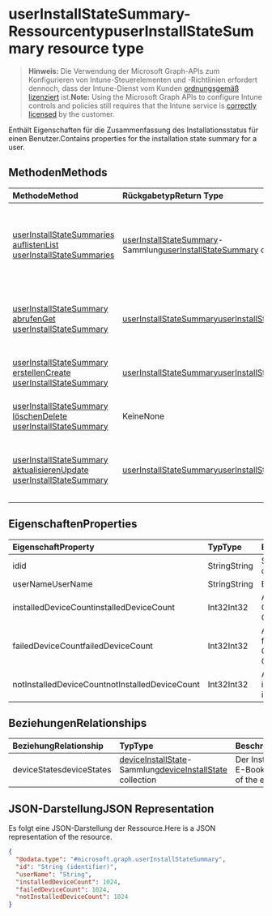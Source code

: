 # <a name="userinstallstatesummary-resource-type"></a><span data-ttu-id="cdfba-101">userInstallStateSummary-Ressourcentyp</span><span class="sxs-lookup"><span data-stu-id="cdfba-101">userInstallStateSummary resource type</span></span>

> <span data-ttu-id="cdfba-102">**Hinweis:** Die Verwendung der Microsoft Graph-APIs zum Konfigurieren von Intune-Steuerelementen und -Richtlinien erfordert dennoch, dass der Intune-Dienst vom Kunden [ordnungsgemäß lizenziert](https://go.microsoft.com/fwlink/?linkid=839381) ist.</span><span class="sxs-lookup"><span data-stu-id="cdfba-102">**Note:** Using the Microsoft Graph APIs to configure Intune controls and policies still requires that the Intune service is [correctly licensed](https://go.microsoft.com/fwlink/?linkid=839381) by the customer.</span></span>

<span data-ttu-id="cdfba-103">Enthält Eigenschaften für die Zusammenfassung des Installationsstatus für einen Benutzer.</span><span class="sxs-lookup"><span data-stu-id="cdfba-103">Contains properties for the installation state summary for a user.</span></span>
## <a name="methods"></a><span data-ttu-id="cdfba-104">Methoden</span><span class="sxs-lookup"><span data-stu-id="cdfba-104">Methods</span></span>
|<span data-ttu-id="cdfba-105">Methode</span><span class="sxs-lookup"><span data-stu-id="cdfba-105">Method</span></span>|<span data-ttu-id="cdfba-106">Rückgabetyp</span><span class="sxs-lookup"><span data-stu-id="cdfba-106">Return Type</span></span>|<span data-ttu-id="cdfba-107">Beschreibung</span><span class="sxs-lookup"><span data-stu-id="cdfba-107">Description</span></span>|
|:---|:---|:---|
|[<span data-ttu-id="cdfba-108">userInstallStateSummaries auflisten</span><span class="sxs-lookup"><span data-stu-id="cdfba-108">List userInstallStateSummaries</span></span>](../api/intune_books_userinstallstatesummary_list.md)|<span data-ttu-id="cdfba-109">[userInstallStateSummary](../resources/intune_books_userinstallstatesummary.md)-Sammlung</span><span class="sxs-lookup"><span data-stu-id="cdfba-109">[userInstallStateSummary](../resources/intune_books_userinstallstatesummary.md) collection</span></span>|<span data-ttu-id="cdfba-110">Auflisten von Eigenschaften und Beziehungen der [userInstallStateSummary](../resources/intune_books_userinstallstatesummary.md)-Objekte.</span><span class="sxs-lookup"><span data-stu-id="cdfba-110">List properties and relationships of the [userInstallStateSummary](../resources/intune_books_userinstallstatesummary.md) objects.</span></span>|
|[<span data-ttu-id="cdfba-111">userInstallStateSummary abrufen</span><span class="sxs-lookup"><span data-stu-id="cdfba-111">Get userInstallStateSummary</span></span>](../api/intune_books_userinstallstatesummary_get.md)|[<span data-ttu-id="cdfba-112">userInstallStateSummary</span><span class="sxs-lookup"><span data-stu-id="cdfba-112">userInstallStateSummary</span></span>](../resources/intune_books_userinstallstatesummary.md)|<span data-ttu-id="cdfba-113">Lesen von Eigenschaften und Beziehungen des [userInstallStateSummary](../resources/intune_books_userinstallstatesummary.md)-Objekts.</span><span class="sxs-lookup"><span data-stu-id="cdfba-113">Read properties and relationships of [plannerTaskDetails](../resources/intune_books_userinstallstatesummary.md) object.</span></span>|
|[<span data-ttu-id="cdfba-114">userInstallStateSummary erstellen</span><span class="sxs-lookup"><span data-stu-id="cdfba-114">Create userInstallStateSummary</span></span>](../api/intune_books_userinstallstatesummary_create.md)|[<span data-ttu-id="cdfba-115">userInstallStateSummary</span><span class="sxs-lookup"><span data-stu-id="cdfba-115">userInstallStateSummary</span></span>](../resources/intune_books_userinstallstatesummary.md)|<span data-ttu-id="cdfba-116">Erstellen eines neuen [userInstallStateSummary](../resources/intune_books_userinstallstatesummary.md)-Objekts.</span><span class="sxs-lookup"><span data-stu-id="cdfba-116">Create a new [plannerBucket](../resources/intune_books_userinstallstatesummary.md) object.</span></span>|
|[<span data-ttu-id="cdfba-117">userInstallStateSummary löschen</span><span class="sxs-lookup"><span data-stu-id="cdfba-117">Delete userInstallStateSummary</span></span>](../api/intune_books_userinstallstatesummary_delete.md)|<span data-ttu-id="cdfba-118">Keine</span><span class="sxs-lookup"><span data-stu-id="cdfba-118">None</span></span>|<span data-ttu-id="cdfba-119">Löscht ein [UserInstallStateSummary](../resources/intune_books_userinstallstatesummary.md)-Objekt.</span><span class="sxs-lookup"><span data-stu-id="cdfba-119">Deletes a [userInstallStateSummary](../resources/intune_books_userinstallstatesummary.md).</span></span>|
|[<span data-ttu-id="cdfba-120">userInstallStateSummary aktualisieren</span><span class="sxs-lookup"><span data-stu-id="cdfba-120">Update userInstallStateSummary</span></span>](../api/intune_books_userinstallstatesummary_update.md)|[<span data-ttu-id="cdfba-121">userInstallStateSummary</span><span class="sxs-lookup"><span data-stu-id="cdfba-121">userInstallStateSummary</span></span>](../resources/intune_books_userinstallstatesummary.md)|<span data-ttu-id="cdfba-122">Aktualisieren der Eigenschaften eines [userInstallStateSummary](../resources/intune_books_userinstallstatesummary.md)-Objekts.</span><span class="sxs-lookup"><span data-stu-id="cdfba-122">Update the properties of a [calendar](../resources/intune_books_userinstallstatesummary.md) object.</span></span>|

## <a name="properties"></a><span data-ttu-id="cdfba-123">Eigenschaften</span><span class="sxs-lookup"><span data-stu-id="cdfba-123">Properties</span></span>
|<span data-ttu-id="cdfba-124">Eigenschaft</span><span class="sxs-lookup"><span data-stu-id="cdfba-124">Property</span></span>|<span data-ttu-id="cdfba-125">Typ</span><span class="sxs-lookup"><span data-stu-id="cdfba-125">Type</span></span>|<span data-ttu-id="cdfba-126">Beschreibung</span><span class="sxs-lookup"><span data-stu-id="cdfba-126">Description</span></span>|
|:---|:---|:---|
|<span data-ttu-id="cdfba-127">id</span><span class="sxs-lookup"><span data-stu-id="cdfba-127">id</span></span>|<span data-ttu-id="cdfba-128">String</span><span class="sxs-lookup"><span data-stu-id="cdfba-128">String</span></span>|<span data-ttu-id="cdfba-129">Schlüssel der Entität.</span><span class="sxs-lookup"><span data-stu-id="cdfba-129">Key of the setting.</span></span>|
|<span data-ttu-id="cdfba-130">userName</span><span class="sxs-lookup"><span data-stu-id="cdfba-130">UserName</span></span>|<span data-ttu-id="cdfba-131">String</span><span class="sxs-lookup"><span data-stu-id="cdfba-131">String</span></span>|<span data-ttu-id="cdfba-132">Benutzername</span><span class="sxs-lookup"><span data-stu-id="cdfba-132">User name.</span></span>|
|<span data-ttu-id="cdfba-133">installedDeviceCount</span><span class="sxs-lookup"><span data-stu-id="cdfba-133">installedDeviceCount</span></span>|<span data-ttu-id="cdfba-134">Int32</span><span class="sxs-lookup"><span data-stu-id="cdfba-134">Int32</span></span>|<span data-ttu-id="cdfba-135">Anzahl der installierten Geräte</span><span class="sxs-lookup"><span data-stu-id="cdfba-135">Installed Device Count.</span></span>|
|<span data-ttu-id="cdfba-136">failedDeviceCount</span><span class="sxs-lookup"><span data-stu-id="cdfba-136">failedDeviceCount</span></span>|<span data-ttu-id="cdfba-137">Int32</span><span class="sxs-lookup"><span data-stu-id="cdfba-137">Int32</span></span>|<span data-ttu-id="cdfba-138">Anzahl der fehlgeschlagenen Geräte</span><span class="sxs-lookup"><span data-stu-id="cdfba-138">Failed Device Count.</span></span>|
|<span data-ttu-id="cdfba-139">notInstalledDeviceCount</span><span class="sxs-lookup"><span data-stu-id="cdfba-139">notInstalledDeviceCount</span></span>|<span data-ttu-id="cdfba-140">Int32</span><span class="sxs-lookup"><span data-stu-id="cdfba-140">Int32</span></span>|<span data-ttu-id="cdfba-141">Anzahl der nicht installierten Geräte</span><span class="sxs-lookup"><span data-stu-id="cdfba-141">Not installed device count.</span></span>|

## <a name="relationships"></a><span data-ttu-id="cdfba-142">Beziehungen</span><span class="sxs-lookup"><span data-stu-id="cdfba-142">Relationships</span></span>
|<span data-ttu-id="cdfba-143">Beziehung</span><span class="sxs-lookup"><span data-stu-id="cdfba-143">Relationship</span></span>|<span data-ttu-id="cdfba-144">Typ</span><span class="sxs-lookup"><span data-stu-id="cdfba-144">Type</span></span>|<span data-ttu-id="cdfba-145">Beschreibung</span><span class="sxs-lookup"><span data-stu-id="cdfba-145">Description</span></span>|
|:---|:---|:---|
|<span data-ttu-id="cdfba-146">deviceStates</span><span class="sxs-lookup"><span data-stu-id="cdfba-146">deviceStates</span></span>|<span data-ttu-id="cdfba-147">[deviceInstallState](../resources/intune_books_deviceinstallstate.md)-Sammlung</span><span class="sxs-lookup"><span data-stu-id="cdfba-147">[deviceInstallState](../resources/intune_books_deviceinstallstate.md) collection</span></span>|<span data-ttu-id="cdfba-148">Der Installationsstatus des E-Books.</span><span class="sxs-lookup"><span data-stu-id="cdfba-148">The install state of the eBook.</span></span>|

## <a name="json-representation"></a><span data-ttu-id="cdfba-149">JSON-Darstellung</span><span class="sxs-lookup"><span data-stu-id="cdfba-149">JSON Representation</span></span>
<span data-ttu-id="cdfba-150">Es folgt eine JSON-Darstellung der Ressource.</span><span class="sxs-lookup"><span data-stu-id="cdfba-150">Here is a JSON representation of the resource.</span></span>
<!-- {
  "blockType": "resource",
  "keyProperty": "id",
  "@odata.type": "microsoft.graph.userInstallStateSummary"
}
-->
``` json
{
  "@odata.type": "#microsoft.graph.userInstallStateSummary",
  "id": "String (identifier)",
  "userName": "String",
  "installedDeviceCount": 1024,
  "failedDeviceCount": 1024,
  "notInstalledDeviceCount": 1024
}
```



